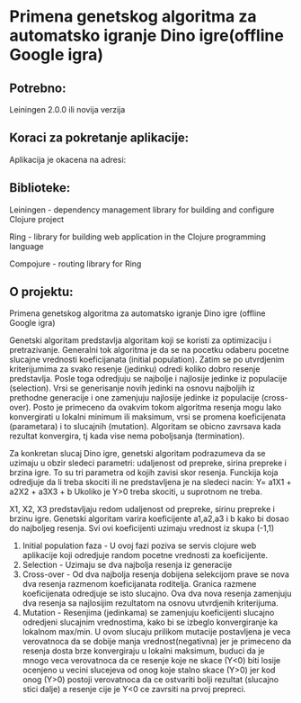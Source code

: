 # Primena genetskog algoritma za automatsko igranje Dino igre(offline Google igra)

## Potrebno:

  Leiningen 2.0.0 ili novija verzija

## Koraci za pokretanje aplikacije:

  Aplikacija je okacena na adresi:

## Biblioteke:

  Leiningen - dependency management library for building and configure Clojure project

  Ring - library for building web application in the Clojure programming language

  Compojure - routing library for Ring

## O projektu:

  Primena genetskog algoritma za automatsko igranje Dino igre (offline Google igra)

  Genetski algoritam predstavlja algoritam koji se koristi za optimizaciju i pretrazivanje. Generalni tok algoritma je da se na pocetku odaberu pocetne slucajne      vrednosti koeficijanata (initial population). Zatim se po utvrdjenim kriterijumima za svako resenje (jedinku) odredi koliko dobro resenje predstavlja. Posle toga odredjuju se najbolje i najlosije jedinke iz populacije (selection). Vrsi se generisanje novih jedinki na osnovu najboljih iz prethodne generacije i one zamenjuju najlosije jedinke iz populacije (cross-over). Posto je primeceno da ovakvim tokom algoritma resenja mogu lako konvergirati u lokalni minimum ili maksimum, vrsi se promena koeficijenata (parametara) i to slucajnih (mutation). Algoritam se obicno zavrsava kada rezultat konvergira, tj kada vise nema poboljsanja (termination).

  Za konkretan slucaj Dino igre, genetski algoritam podrazumeva da se uzimaju u obzir sledeci parametri: udaljenost od prepreke, sirina prepreke i brzina igre. To su tri parametra od kojih zavisi skor resenja. Funckija koja odredjuje da li treba skociti ili ne predstavljena je na sledeci nacin:
Y= a1X1 + a2X2 + a3X3 + b
Ukoliko je Y>0 treba skociti, u suprotnom ne treba.

  X1, X2, X3 predstavljaju redom udaljenost od prepreke, sirinu prepreke i brzinu igre. Genetski algoritam varira koeficijente a1,a2,a3 i b kako bi dosao do najboljeg resenja. Svi ovi koeficijenti uzimaju vrednost iz skupa (-1,1)

1) Initial population faza - U ovoj fazi poziva se servis clojure web aplikacije koji odredjuje random pocetne vrednosti za koeficijente.
2) Selection - Uzimaju se dva najbolja resenja iz generacije
3) Cross-over - Od dva najbolja resenja dobijena selekcijom prave se nova dva resenja razmenom koeficijanata roditelja. Granica razmene koeficijenata odredjuje se isto slucajno. Ova dva nova resenja zamenjuju dva resenja sa najlosijim rezultatom na osnovu utvrdjenih kriterijuma.
4) Mutation - Resenjima (jedinkama) se zamenjuju koeficijenti slucajno odredjeni slucajnim vrednostima, kako bi se izbeglo konvergiranje ka lokalnom max/min. U ovom slucaju prilikom mutacije postavljena je veca verovatnoca da se dobije manja vrednost(negativna) jer je primeceno da resenja dosta brze konvergiraju u lokalni maksimum, buduci da je mnogo veca verovatnoca da ce resenje koje ne skace (Y<0) biti losije ocenjeno u vecini slucejeva od onog koje stalno skace (Y>0) jer kod onog (Y>0) postoji verovatnoca da ce ostvariti bolji rezultat (slucajno stici dalje) a resenje cije je Y<0 ce zavrsiti na prvoj prepreci.
